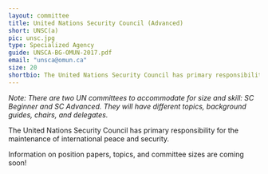 ```yaml
---
layout: committee
title: United Nations Security Council (Advanced)
short: UNSC(a)
pic: unsc.jpg
type: Specialized Agency
guide: UNSCA-BG-OMUN-2017.pdf
email: "unsca@omun.ca"
size: 20
shortbio: The United Nations Security Council has primary responsibility for the maintenance of international peace and security.
---
```


*Note: There are two UN committees to accommodate for size and skill: SC Beginner and SC Advanced. They will have different topics, background guides, chairs, and delegates.*

The United Nations Security Council has primary responsibility for the maintenance of international peace and security.

Information on position papers, topics, and committee sizes are coming soon!
